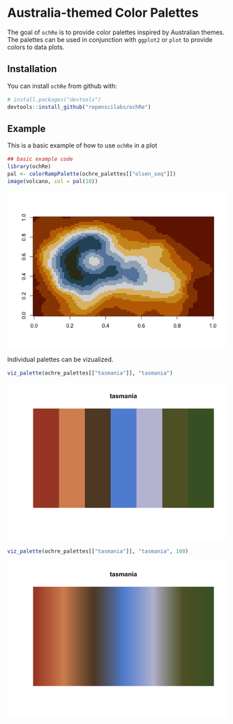 # Australia-themed Color Palettes

The goal of `ochRe` is to provide color palettes inspired by Australian themes. The palettes can be used in conjunction with `ggplot2` or `plot` to provide colors to data plots.

## Installation

You can install `ochRe` from github with:

``` r
# install.packages("devtools")
devtools::install_github("ropenscilabs/ochRe")
```

## Example

This is a basic example of how to use `ochRe` in a plot


```r
## basic example code
library(ochRe)
pal <- colorRampPalette(ochre_palettes[["olsen_seq"]])
image(volcano, col = pal(10))
```

![](README_files/figure-html/unnamed-chunk-1-1.png)<!-- -->

Individual palettes can be vizualized.

```r
viz_palette(ochre_palettes[["tasmania"]], "tasmania")
```

![](README_files/figure-html/unnamed-chunk-2-1.png)<!-- -->


```r
viz_palette(ochre_palettes[["tasmania"]], "tasmania", 100)
```

![](README_files/figure-html/unnamed-chunk-3-1.png)<!-- -->
